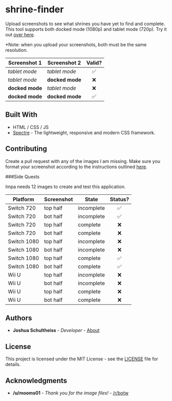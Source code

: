 # shrine-finder

Upload screenshots to see what shrines you have yet to find and complete. This tool supports both docked mode (1080p) and tablet mode (720p). Try it out [over here](https://0x213f.github.io/shrine-finder/).

*Note: when you upload your screenshots, both must be the same resolution.

| Screenshot 1     | Screenshot 2     | Valid? |
| ------------     | ------------     | :----: |
| *tablet mode*    | *tablet mode*    | ✅ |
| *tablet mode*    | **docked mode**  | ❌ |
| **docked mode**  | *tablet mode*    | ❌ |
| **docked mode**  | **docked mode**  | ✅ |

## Built With

* HTML / CSS / JS
* [Spectre](https://picturepan2.github.io/spectre/) - The lightweight, responsive and modern CSS framework.

## Contributing

Create a pull request with any of the images I am missing. Make sure you format your screenshot according to the instructions outlined [here](https://0x213f.github.io/shrine-finder/).

###Side Quests

Impa needs 12 images to create and test this application.

| Platform    | Screenshot  | State      | Status? |
| ----------- | ------------| ---------- | :----: |
| Switch 720  | top half    | incomplete | ✅ |
| Switch 720  | bot half    | incomplete | ✅ |
| Switch 720  | top half    | complete   | ❌ |
| Switch 720  | bot half    | complete   | ❌ |
| Switch 1080 | top half    | incomplete | ❌ |
| Switch 1080 | bot half    | incomplete | ❌ |
| Switch 1080 | top half    | complete   | ✅ |
| Switch 1080 | bot half    | complete   | ✅ |
| Wii U       | top half    | incomplete | ❌ |
| Wii U       | bot half    | incomplete | ❌ |
| Wii U       | top half    | complete   | ❌ |
| Wii U       | bot half    | complete   | ❌ |


## Authors

* **Joshua Schultheiss** - *Developer* - [About](http://schultheiss.io)

## License

This project is licensed under the MIT License - see the [LICENSE](LICENSE) file for details.

## Acknowledgments

* **/u/mooms01** - *Thank you for the image files!* - [/r/botw](https://www.reddit.com/r/botw/comments/6ggjr1/request_i_need_someone_to_share_screenshots_of_a/diqkzj8/)
